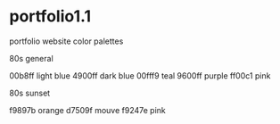 # portfolio1.1
portfolio website
color palettes

80s general

00b8ff light blue
4900ff dark blue
00fff9 teal
9600ff purple
ff00c1 pink

80s sunset

f9897b orange
d7509f mouve
f9247e pink
